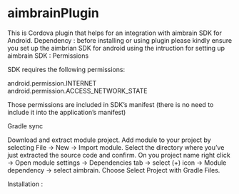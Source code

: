 # aimbrainPlugin
This is Cordova plugin that helps for an integration with aimbrain SDK for Android.
Dependency : before installing or using plugin please kindly ensure you set up the aimbrian SDK for android using the intruction for setting up aimbrain  SDK :
Permissions

SDK requires the following permissions:

android.permission.INTERNET android.permission.ACCESS_NETWORK_STATE

Those permissions are included in SDK’s manifest (there is no need to include it into the application’s manifest)

Gradle sync

Download and extract module project.
Add module to your project by selecting File -> New -> Import module.
Select the directory where you’ve just extracted the source code and confirm.
On you project name right click -> Open module settings -> Dependencies tab -> select (+) icon -> Module dependency -> select aimbrain.
Choose Select Project with Gradle Files.

Installation : 


